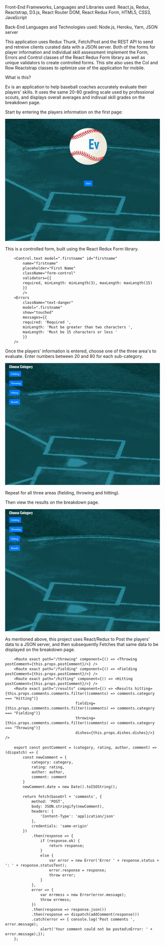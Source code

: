   
Front-End Frameworks, Languages and Libraries used: React.js, Redux, Reactstrap, D3.js, React Router DOM, React Redux Form, HTML5, CSS3, JavaScript

Back-End Languages and Technologies used: Node.js, Heroku, Yarn, JSON server

This application uses Redux Thunk, Fetch/Post and the REST API to send and retreive clients curated data with a JSON server. Both of the forms for player information and individual skill assessment implement the Form, Errors and Control classes of the React Redux Form library as well as unique validators to create controlled forms. This site also uses the Col and Row Reactstrap classes to optimize use of the application for mobile.

What is this?

Ev is an application to help baseball coaches accurately evaluate their players' skills. It uses the same 20-80 grading scale used by professional scouts, and displays overall averages and indivual skill grades on the breakdown page.

Start by entering the players information on the first page:

![Alt Text](https://github.com/Morganhtrotter/Ev/blob/master/public/assets/images/PlayerInfo.gif)

This is a controlled form, built using the React Redux Form library.

		<Control.text model=".firstname" id="firstname"
			name="firstname"
		    placeholder="First Name"
		    className="form-control"
		    validators={{
			required, minLength: minLength(3), maxLength: maxLength(15)
		    }}
		    />
		<Errors
		    className="text-danger"
		    model=".firstname"
		    show="touched"
		    messages={{
			required: 'Required ',
			minLength: 'Must be greater than two characters ',
			maxLength: 'Must be 15 characters or less '
		    }}
		/>

Once the players' information is entered, choose one of the three area's to evaluate. Enter numbers between 20 and 80 for each sub-category.

![Alt Text](https://github.com/Morganhtrotter/Ev/blob/master/public/assets/images/EnterNumbers.gif)

Repeat for all three areas (fielding, throwing and hitting).

Then view the results on the breakdown page.

![Alt Text](https://github.com/Morganhtrotter/Ev/blob/master/public/assets/images/Breakdown.gif)

As mentioned above, this project uses React/Redux to Post the players' data to a JSON server, and then subsequently Fetches that same data to be displayed on the breakdown page.

		<Route exact path="/throwing" component={() => <Throwing postComment={this.props.postComment}/>} />
		<Route exact path="/fielding" component={() => <Fielding postComment={this.props.postComment}/>} />
		<Route exact path="/hitting" component={() => <Hitting postComment={this.props.postComment}/>} />
		<Route exact path="/results" component={() => <Results hitting={this.props.comments.comments.filter((comments) => comments.category === "Hitting")}
									fielding={this.props.comments.comments.filter((comments) => comments.category === "Fielding")}
									throwing={this.props.comments.comments.filter((comments) => comments.category === "Throwing")}
									dishes={this.props.dishes.dishes}/>} />

		export const postComment = (category, rating, author, comment) => (dispatch) => {
			const newComment = {
				category: category,
				rating: rating,
				author: author,
				comment: comment
			}
			newComment.date = new Date().toISOString();

			return fetch(baseUrl + 'comments', {
				method: 'POST',
				body: JSON.stringify(newComment),
				headers: {
					'Content-Type': 'application/json'
				},
				credentials: 'same-origin'
			})
				.then(response => {
					if (response.ok) {
						return response;
					}
					else {
						var error = new Error('Error ' + response.status + ': ' + response.statusText);
						error.response = response;
						throw error;
					}
				},
				error => {
					var errmess = new Error(error.message);
					throw errmess;
				})
				.then(response => response.json())
				.then(response => dispatch(addComment(response)))
				.catch(error => { console.log('Post comments ', error.message);
					alert('Your comment could not be posted\nError: ' + error.message);});
		};
